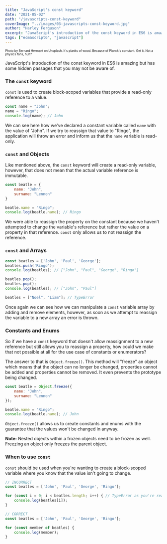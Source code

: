 ```yaml
---
title: "JavaScript's const keyword"
date: "2021-05-02"
path: "/javascripts-const-keyword"
coverImage: "../images/03-javascripts-const-keyword.jpg"
author: "Harley Ferguson"
excerpt: "JavaScript's introduction of the const keyword in ES6 is amazing but has some hidden passages that you may not be aware of."
tags: ["ecmascript6", "javascript"]
---
```


<sub><sup>Photo by Bernard Hermant on Unsplash. It's planks of wood. Because of Planck's constant. Get it. Not a physics fans, huh? </sub></sup>

JavaScript's introduction of the const keyword in ES6 is amazing but has some hidden passages that you may not be aware of.

### The `const` keyword

`const` is used to create block-scoped variables that provide a read-only reference to a value.

```js
const name = "John";
name = "Ringo"; 
console.log(name); // John
```

We can see here how we've declared a constant variable called `name` with the value of "John". If we try to reassign that value to "Ringo", the application will throw an error and inform us that the `name` variable is read-only.

### `const` and Objects

Like mentioned above, the `const` keyword will create a read-only variable, however, that does not mean that the actual variable reference is immutable.

```js
const beatle = {
    name: "John",
    surname: "Lennon"
}

beatle.name = "Ringo";
console.log(beatle.name); // Ringo
```

We were able to reassign the property on the constant because we haven't attempted to change the variable's reference but rather the value on a property in that reference. `const` only allows us to not reassign the reference.


### `const` and Arrays

```js
const beatles = ['John', 'Paul', 'George'];
beatles.push('Ringo');
console.log(beatles); // ["John", "Paul", "George", "Ringo"]

beatles.pop();
beatles.pop();
console.log(beatles); // ["John", "Paul"]

beatles = ["Noel", "Liam"]; // TypeError
```

Once again we can see how we can manipulate a `const` variable array by adding and remove elements, however, as soon as we attempt to reassign the variable to a new array an error is thrown.

### Constants and Enums

So if we have a `const` keyword that doesn't allow reassignment to a new reference but still allows you to reassign a property, how could we make that not possible at all for the use case of constants or enumerators?

The answer to that is `Object.freeze()`. This method will "freeze" an object which means that the object can no longer be changed, properties cannot be added and properties cannot be removed. It even prevents the prototype being changed.

```js
const beatle = Object.freeze({
    name: "John",
    surname: "Lennon"
});

beatle.name = "Ringo";
console.log(beatle.name); // John
```

`Object.freeze()` allows us to create constants and enums with the guarantee that the values won't be changed in anyway.

**Note:** Nested objects within a frozen objects need to be frozen as well. Freezing an object only freezes the parent object.

### When to use `const`

`const` should be used when you're wanting to create a block-scoped variable where you know that the value isn't going to change.

```js
// INCORRECT
const beatles = ['John', 'Paul', 'George', 'Ringo'];

for (const i = 0; i < beatles.length; i++) { // TypeError as you're reassigning i
    console.log(beatles[i]);
}

// CORRECT
const beatles = ['John', 'Paul', 'George', 'Ringo'];

for (const member of beatles) {
    console.log(member);
}
```
